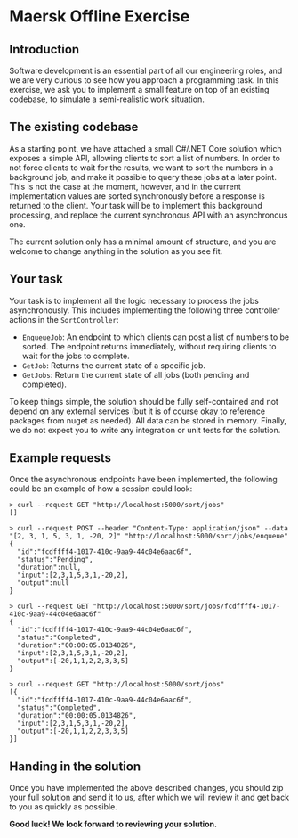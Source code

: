 # Maersk Offline Exercise

## Introduction

Software development is an essential part of all our engineering roles, and we are very curious to see how you approach a programming task. In this exercise, we ask you to implement a small feature on top of an existing codebase, to simulate a semi-realistic work situation.

## The existing codebase

As a starting point, we have attached a small C#/.NET Core solution which exposes a simple API, allowing clients to sort a list of numbers. In order to not force clients to wait for the results, we want to sort the numbers in a background job, and make it possible to query these jobs at a later point. This is not the case at the moment, however, and in the current implementation values are sorted synchronously before a response is returned to the client. Your task will be to implement this background processing, and replace the current synchronous API with an asynchronous one.

The current solution only has a minimal amount of structure, and you are welcome to change anything in the solution as you see fit.

## Your task

Your task is to implement all the logic necessary to process the jobs asynchronously. This includes implementing the following three controller actions in the `SortController`:

* `EnqueueJob`: An endpoint to which clients can post a list of numbers to be sorted. The endpoint returns immediately, without requiring clients to wait for the jobs to complete.
* `GetJob`: Returns the current state of a specific job.
* `GetJobs`: Return the current state of all jobs (both pending and completed).

To keep things simple, the solution should be fully self-contained and not depend on any external services (but it is of course okay to reference packages from nuget as needed). All data can be stored in memory. Finally, we do not expect you to write any integration or unit tests for the solution.

## Example requests

Once the asynchronous endpoints have been implemented, the following could be an example of how a session could look:

```
> curl --request GET "http://localhost:5000/sort/jobs"
[]

> curl --request POST --header "Content-Type: application/json" --data "[2, 3, 1, 5, 3, 1, -20, 2]" "http://localhost:5000/sort/jobs/enqueue"
{
  "id":"fcdffff4-1017-410c-9aa9-44c04e6aac6f",
  "status":"Pending",
  "duration":null,
  "input":[2,3,1,5,3,1,-20,2],
  "output":null
}

> curl --request GET "http://localhost:5000/sort/jobs/fcdffff4-1017-410c-9aa9-44c04e6aac6f"
{
  "id":"fcdffff4-1017-410c-9aa9-44c04e6aac6f",
  "status":"Completed",
  "duration":"00:00:05.0134826",
  "input":[2,3,1,5,3,1,-20,2],
  "output":[-20,1,1,2,2,3,3,5]
}

> curl --request GET "http://localhost:5000/sort/jobs"
[{
  "id":"fcdffff4-1017-410c-9aa9-44c04e6aac6f",
  "status":"Completed",
  "duration":"00:00:05.0134826",
  "input":[2,3,1,5,3,1,-20,2],
  "output":[-20,1,1,2,2,3,3,5]
}]
```

## Handing in the solution

Once you have implemented the above described changes, you should zip your full solution and send it to us, after which we will review it and get back to you as quickly as possible.

**Good luck! We look forward to reviewing your solution.**

